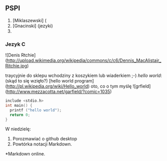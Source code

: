 ## PSPI

1. [Miklaszewski] (
2. [Gnacinski] (jezyki)
3. 

### Jezyk C

![Denis Rtchie] (http://upload.wikimedia.org/wikipedia/commons/c/c6/Dennis_MacAlistair_Ritchie.jpg)

traycyjnie do sklepu wchodziny z koszykiem lub wiaderkiem ;-)
*hello world*: (skąd to się wzięło?) [hello world program] (http://pl.wikipedia.org/wiki/Hello_world)
oto, co o tym myślę ![grfield] (http://www.mezzacotta.net/garfield/?comic=1035)

```c
include <stdio.h>
int main() {
  printf ("hello world");
  return 0;
}
```

W niedzielę:

1. Porozmawiać o github desktop
2. Powtórka notacji Markdown.
  
  *Markdown online.
